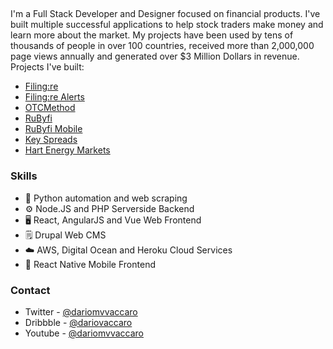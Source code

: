 ##
<!--
**DarioVaccaro/DarioVaccaro** is a ✨ _special_ ✨ repository because its `README.md` (this file) appears on your GitHub profile.

- 🔭 I’m currently working on ...
- 🌱 I’m currently learning ...
- 👯 I’m looking to collaborate on ...
- 🤔 I’m looking for help with ...
- 💬 Ask me about ...
- 📫 How to reach me: ...
- 😄 Pronouns: ...
- ⚡ Fun fact: ...
-->
I'm a Full Stack Developer and Designer focused on financial products. I've built multiple successful applications to help stock traders make money and learn more about the market. My projects have been used by tens of thousands of people in over 100 countries, received more than 2,000,000 page views annually and generated over $3 Million Dollars in revenue. Projects I've built:

- [Filing:re](https://www.filingre.com)
- [Filing:re Alerts](https://www.filingre.com/alerts)
- [OTCMethod](https://www.otcmethod.com)
- [RuByfi](https://rubyfi.com/features/overview)
- [RuByfi Mobile](https://rubyfi.com/features/mobile)
- [Key Spreads](https://keyspreads.com/?utm_campaign=GitHub&utm_source=GitHub&utm_medium=textlink)
- [Hart Energy Markets](https://www.hartenergy.com/markets/data)

### Skills
- 🐍 Python automation and web scraping
- ⚙️ Node.JS and PHP Serverside Backend
- 🖥 React, AngularJS and Vue Web Frontend
- 🗒 Drupal Web CMS
- ☁️ AWS, Digital Ocean and Heroku Cloud Services
- 📱 React Native Mobile Frontend

### Contact
* Twitter - [@dariomvvaccaro](https://twitter.com/dariomvvaccaro)
* Dribbble - [@dariovaccaro](https://dribbble.com/DVaccaro)
* Youtube - [@dariomvvaccaro](https://www.youtube.com/@dariomvvaccaro)

